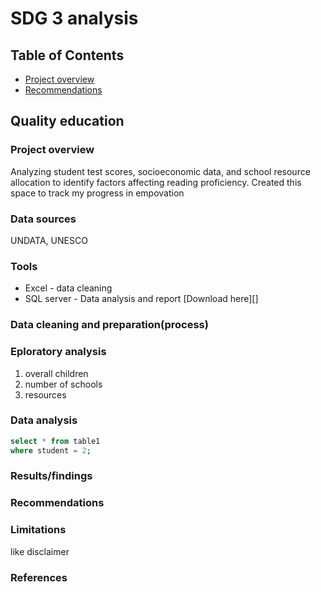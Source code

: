 # SDG 3 analysis
## Table of Contents
- [Project overview](#project-overview)
- [Recommendations](#recommendations)
## Quality education
### Project overview
Analyzing student test scores, socioeconomic data, and school resource allocation to identify factors affecting reading proficiency. Created this space to track my progress in empovation 
### Data sources
UNDATA, UNESCO
### Tools
- Excel - data cleaning
- SQL server - Data analysis and report [Download here][]
### Data cleaning and preparation(process)
### Eploratory analysis
1. overall children
2. number of schools
3. resources
### Data analysis
```sql
select * from table1
where student = 2;
```
### Results/findings
### Recommendations
### Limitations
like disclaimer
### References
